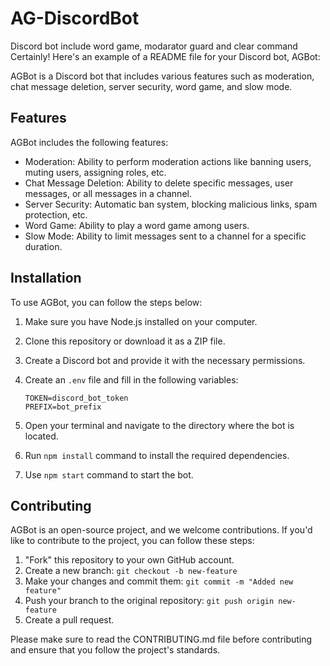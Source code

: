 # AG-DiscordBot
Discord bot include word game, modarator guard and clear command
Certainly! Here's an example of a README file for your Discord bot, AGBot:

AGBot is a Discord bot that includes various features such as moderation, chat message deletion, server security, word game, and slow mode.

## Features

AGBot includes the following features:

- Moderation: Ability to perform moderation actions like banning users, muting users, assigning roles, etc.
- Chat Message Deletion: Ability to delete specific messages, user messages, or all messages in a channel.
- Server Security: Automatic ban system, blocking malicious links, spam protection, etc.
- Word Game: Ability to play a word game among users.
- Slow Mode: Ability to limit messages sent to a channel for a specific duration.

## Installation

To use AGBot, you can follow the steps below:

1. Make sure you have Node.js installed on your computer.
2. Clone this repository or download it as a ZIP file.
3. Create a Discord bot and provide it with the necessary permissions.
4. Create an `.env` file and fill in the following variables:

   ```
   TOKEN=discord_bot_token
   PREFIX=bot_prefix
   ```

5. Open your terminal and navigate to the directory where the bot is located.
6. Run `npm install` command to install the required dependencies.
7. Use `npm start` command to start the bot.

## Contributing

AGBot is an open-source project, and we welcome contributions. If you'd like to contribute to the project, you can follow these steps:

1. "Fork" this repository to your own GitHub account.
2. Create a new branch: `git checkout -b new-feature`
3. Make your changes and commit them: `git commit -m "Added new feature"`
4. Push your branch to the original repository: `git push origin new-feature`
5. Create a pull request.

Please make sure to read the CONTRIBUTING.md file before contributing and ensure that you follow the project's standards.

